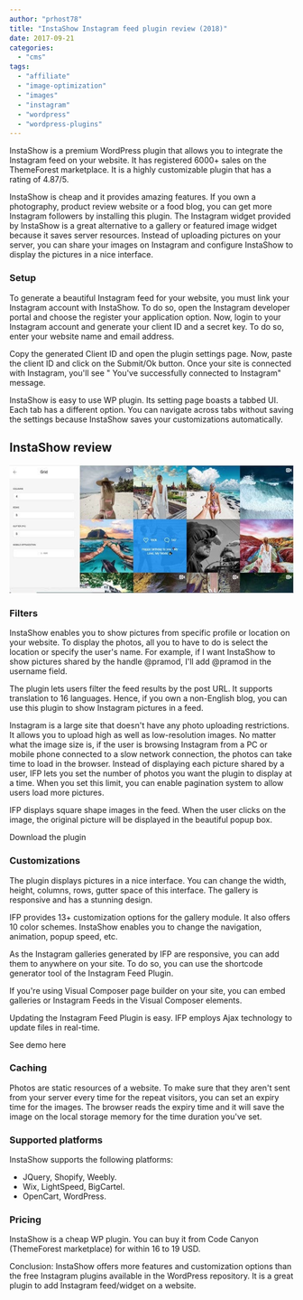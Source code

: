 ```yaml
---
author: "prhost78"
title: "InstaShow Instagram feed plugin review (2018)"
date: 2017-09-21
categories: 
  - "cms"
tags: 
  - "affiliate"
  - "image-optimization"
  - "images"
  - "instagram"
  - "wordpress"
  - "wordpress-plugins"
---
```


InstaShow is a premium WordPress plugin that allows you to integrate the Instagram feed on your website. It has registered 6000+ sales on the ThemeForest marketplace. It is a highly customizable plugin that has a rating of 4.87/5.

InstaShow is cheap and it provides amazing features. If you own a photography, product review website or a food blog, you can get more Instagram followers by installing this plugin. The Instagram widget provided by InstaShow is a great alternative to a gallery or featured image widget because it saves server resources. Instead of uploading pictures on your server, you can share your images on Instagram and configure InstaShow to display the pictures in a nice interface.

### Setup

To generate a beautiful Instagram feed for your website, you must link your Instagram account with InstaShow. To do so, open the Instagram developer portal and choose the register your application option. Now, login to your Instagram account and generate your client ID and a secret key. To do so, enter your website name and email address.

Copy the generated Client ID and open the plugin settings page. Now, paste the client ID and click on the Submit/Ok button. Once your site is connected with Instagram, you'll see " You've successfully connected to Instagram" message.

InstaShow is easy to use WP plugin. Its setting page boasts a tabbed UI. Each tab has a different option. You can navigate across tabs without saving the settings because InstaShow saves your customizations automatically.

## InstaShow review

![InstaShow - Instagram Feed plugin](images/InstaShow.jpg)

### Filters

InstaShow enables you to show pictures from specific profile or location on your website. To display the photos, all you to have to do is select the location or specify the user's name. For example, if I want InstaShow to show pictures shared by the handle @pramod, I'll add @pramod in the username field.

The plugin lets users filter the feed results by the post URL. It supports translation to 16 languages. Hence, if you own a non-English blog, you can use this plugin to show Instagram pictures in a feed.

Instagram is a large site that doesn't have any photo uploading restrictions. It allows you to upload high as well as low-resolution images. No matter what the image size is, if the user is browsing Instagram from a PC or mobile phone connected to a slow network connection, the photos can take time to load in the browser. Instead of displaying each picture shared by a user, IFP lets you set the number of photos you want the plugin to display at a time. When you set this limit, you can enable pagination system to allow users load more pictures.

IFP displays square shape images in the feed. When the user clicks on the image, the original picture will be displayed in the beautiful popup box.

Download the plugin

### Customizations

The plugin displays pictures in a nice interface. You can change the width, height, columns, rows, gutter space of this interface. The gallery is responsive and has a stunning design.

IFP provides 13+ customization options for the gallery module. It also offers 10 color schemes. InstaShow enables you to change the navigation, animation, popup speed, etc.

As the Instagram galleries generated by IFP are responsive, you can add them to anywhere on your site. To do so, you can use the shortcode generator tool of the Instagram Feed Plugin.

If you're using Visual Composer page builder on your site, you can embed galleries or Instagram Feeds in the Visual Composer elements.

Updating the Instagram Feed Plugin is easy. IFP employs Ajax technology to update files in real-time.

See demo here

### Caching

Photos are static resources of a website. To make sure that they aren't sent from your server every time for the repeat visitors, you can set an expiry time for the images. The browser reads the expiry time and it will save the image on the local storage memory for the time duration you've set.

### Supported platforms

InstaShow supports the following platforms:

- JQuery, Shopify, Weebly.
- Wix, LightSpeed, BigCartel.
- OpenCart, WordPress.

### Pricing

InstaShow is a cheap WP plugin. You can buy it from Code Canyon (ThemeForest marketplace) for within 16 to 19 USD.

Conclusion: InstaShow offers more features and customization options than the free Instagram plugins available in the WordPress repository. It is a great plugin to add Instagram feed/widget on a website.
